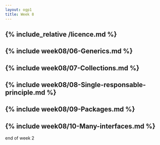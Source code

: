 ```yaml
---
layout: ogp1
title: Week 8
---
```

{% include_relative /licence.md %}
---
{% include week08/06-Generics.md %}
---
{% include week08/07-Collections.md %}
---
{% include week08/08-Single-responsable-principle.md %}
---
{% include week08/09-Packages.md %}
---
{% include week08/10-Many-interfaces.md %}
---
end of week 2